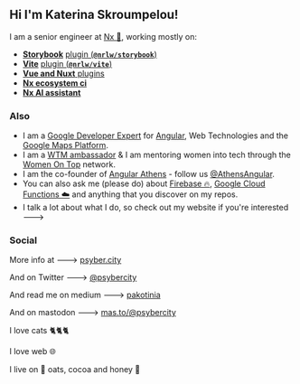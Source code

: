 ## Hi I'm Katerina Skroumpelou!

I am a senior engineer at [Nx 🌊](https://nx.dev), working mostly on:
- [**Storybook**](https://github.com/storybookjs/storybook) [plugin (**`@nrlw/storybook`**)](https://www.npmjs.com/package/@nx/storybook)
- [**Vite**](https://github.com/vitejs/vite) [plugin (**`@nrlw/vite`**)](https://www.npmjs.com/package/@nx/vite)
- [**Vue and Nuxt** plugins](https://www.npmjs.com/package/@nx/vue)
- [**Nx ecosystem ci**](https://github.com/nrwl/nx-ecosystem-ci)
- [**Nx AI assistant**](https://nx.dev/ai-chat)

### Also

- I am a [Google Developer Expert](https://developers.google.com/community/experts/directory) for [Angular](https://angular.io/), Web Technologies and the [Google Maps Platform](https://cloud.google.com/maps-platform/).
- I am a [WTM ambassador](https://www.womentechmakers.com/ambassadors/profiles/629f7b339cb5640c3d6c24f4/katerina_skroumpelou) & I am mentoring women into tech through the [Women On Top](https://womenontop.gr/) network.
- I am the co-founder of [Angular Athens](https://meetup.com/Angular-Athens/) - follow us [@AthensAngular](https://twitter.com/AthensAngular).
- You can also ask me (please do) about [Firebase 🔥](https://firebase.google.com/), [Google Cloud Functions ☁️](https://firebase.google.com/docs/functions) and anything that you discover on my repos.
- I talk a lot about what I do, so check out my website if you're interested --->

### Social

More info at ---> [psyber.city](https://psyber.city/%F0%9F%90%88)

And on Twitter ---> [@psybercity](https://twitter.com/psybercity)

And read me on medium ---> [pakotinia](https://pakotinia.medium.com/)

And on mastodon ---> [mas.to/@psybercity](https://mas.to/@psybercity)


I love cats 🐈🐈🐈

I love web 🌐

I live on 🥣 oats, cocoa and honey 🍯

